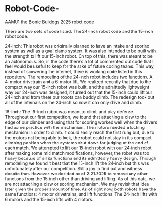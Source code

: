 # Robot-Code-
AAMU1 the Bionic Bulldogs 2025 robot code

There are two sets of code listed. The 24-inch robot code and the 15-inch robot code. 

24-inch:
This robot was originally planned to have an intake and scoring system as well as a goal clamp system. It was also intended to be built with the strength to lift our 15-inch robot. On top of this, there was meant to be an autonomous. So, in the code there's a lot of commented out code that I feel would be useful to keep for the sake of future coding teams. This way, instead of scowering the internet, there is working code listed in this repository. 
The remodeling of the 24-inch robot includes two functions. A 4-motor drivetrain and a 6-motor lift. We realized recently that due to the compact way our 15-inch robot was built, and the admittedly lightweight way our 24-inch was designed, it turned out that the 15-inch could lift our 24-inch and from there our robots can buddy climb. The redesign took out all of the internals on the 24-inch so now it can only drive and climb.

15-inch:
The 15-inch robot was meant to climb and play defense. Throughout our first competition, we found that attaching a claw to the edge of our climber and using that for scoring worked well when the drivers had some practice with the mechanism. The motors needed a locking mechanism in order to climb. It could easily reach the first rung but, due to the motors not being able to lock, the robot could not stay in it's compact climbing position when the systems shut down for judging at the end of each match. We attempted to lift our 15-inch robot with our 24-inch robot after making some mid match modifications, however, the robot was too heavy because of all its functions and its admittedly heavy design.
Through remodeling we found it best that the 15-inch lift the 24-inch but this was unfortunately after our competition. Still a joy to find out and witness despite that. However, we decided as of 2.21.2025 to remove any other functions from the 15-inch other than driving and lifting. As of this date, we are not attaching a claw or scoring mechanism. We may revisit that idea later given the proper amount of time. As of right now, both robots have the same functions: 4 motor drivetrains, and lift functions. The 24-inch lifts with 6 motors and the 15-inch lifts with 4 motors.
